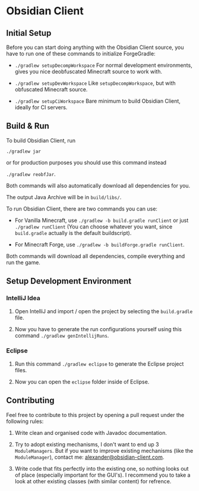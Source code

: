# Obsidian Client

## Initial Setup

Before you can start doing anything with the Obsidian Client source,
you have to run one of these commands to initialize ForgeGradle:

 - `./gradlew setupDecompWorkspace` For normal development environments, gives you nice deobfuscated Minecraft source to work with.

 - `./gradlew setupDevWorkspace` Like `setupDecompWorkspace`, but with obfuscated Minecraft source.

 - `./gradlew setupCiWorkspace` Bare minimum to build Obsidian Client, ideally for CI servers.

## Build & Run

To build Obsidian Client, run

`./gradlew jar`

or for production purposes you should use this command instead

`./gradlew reobfJar`.

Both commands will also automatically download all dependencies for you.

The output Java Archive will be in `build/libs/`.

To run Obsidian Client, there are two commands you can use:

 - For Vanilla Minecraft, use
    `./gradlew -b build.gradle runClient` or just `./gradlew runClient`
    (You can choose whatever you want, since `build.gradle` actually is the default buildscript).

 - For Minecraft Forge, use
    `./gradlew -b buildForge.gradle runClient`.

Both commands will download all dependencies, compile everything and run the game.

## Setup Development Environment

### IntelliJ Idea

 1. Open IntelliJ and import / open the project by selecting the `build.gradle` file.

 2. Now you have to generate the run configurations yourself using this command `./gradlew genIntellijRuns`.

### Eclipse

 1. Run this command `./gradlew eclipse` to generate the Eclipse project files.

 2. Now you can open the `eclipse` folder inside of Eclipse.

## Contributing

Feel free to contribute to this project by opening a pull request under the following rules:

 1. Write clean and organised code with Javadoc documentation.

 2. Try to adopt existing mechanisms, I don't want to end up 3 `ModuleManagers`.
    But if you want to improve existing mechanisms (like the `ModuleManager`), contact me: <alexander@obsidian-client.com>.

 3. Write code that fits perfectly into the existing one, so nothing looks out of place (especially important for the GUI's).
    I recommend you to take a look at other existing classes (with similar content) for refrence.

